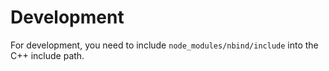 # Development

For development, you need to include `node_modules/nbind/include` into the C++ include path.
